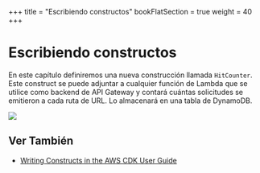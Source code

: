 +++
title = "Escribiendo constructos"
bookFlatSection = true
weight = 40
+++

# Escribiendo constructos

En este capítulo definiremos una nueva construcción llamada `HitCounter`. Este construct se puede adjuntar a cualquier función de Lambda que se utilice como backend de API Gateway y contará cuántas solicitudes se emitieron a cada ruta de URL. Lo almacenará en una tabla de DynamoDB.

![](/images/hit-counter.png)

## Ver También 

- [Writing Constructs in the AWS CDK User Guide](https://docs.aws.amazon.com/CDK/latest/userguide/writing_constructs.html)